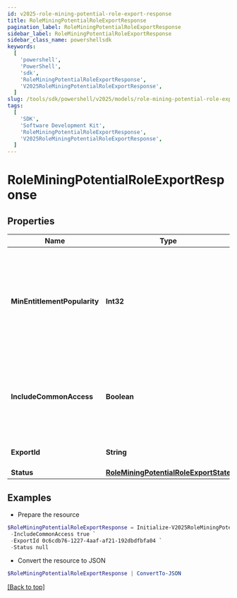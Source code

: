 ```yaml
---
id: v2025-role-mining-potential-role-export-response
title: RoleMiningPotentialRoleExportResponse
pagination_label: RoleMiningPotentialRoleExportResponse
sidebar_label: RoleMiningPotentialRoleExportResponse
sidebar_class_name: powershellsdk
keywords:
  [
    'powershell',
    'PowerShell',
    'sdk',
    'RoleMiningPotentialRoleExportResponse',
    'V2025RoleMiningPotentialRoleExportResponse',
  ]
slug: /tools/sdk/powershell/v2025/models/role-mining-potential-role-export-response
tags:
  [
    'SDK',
    'Software Development Kit',
    'RoleMiningPotentialRoleExportResponse',
    'V2025RoleMiningPotentialRoleExportResponse',
  ]
---
```


# RoleMiningPotentialRoleExportResponse

## Properties

| Name | Type | Description | Notes |
| --- | --- | --- | --- |
| **MinEntitlementPopularity** | **Int32** | The minimum popularity among identities in the role which an entitlement must have to be included in the report | [optional] |
| **IncludeCommonAccess** | **Boolean** | If false, do not include entitlements that are highly popular among the entire orginization | [optional] |
| **ExportId** | **String** | ID used to reference this export | [optional] |
| **Status** | [**RoleMiningPotentialRoleExportState**](role-mining-potential-role-export-state) |  | [optional] |

## Examples

- Prepare the resource

```powershell
$RoleMiningPotentialRoleExportResponse = Initialize-V2025RoleMiningPotentialRoleExportResponse  -MinEntitlementPopularity 0 `
 -IncludeCommonAccess true `
 -ExportId 0c6cdb76-1227-4aaf-af21-192dbdfbfa04 `
 -Status null
```

- Convert the resource to JSON

```powershell
$RoleMiningPotentialRoleExportResponse | ConvertTo-JSON
```

[[Back to top]](#)
